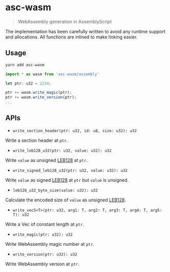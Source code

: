 # asc-wasm

> WebAssembly generation in AssemblyScript

The implementation has been carefully written to avoid any runtime support and
allocations. All functions are inlined to make linking easier.

## Usage

```bash
yarn add asc-wasm
```

```js
import * as wasm from 'asc-wasm/assembly'

let ptr: u32 = 1234;

ptr += wasm.write_magic(ptr);
ptr += wasm.write_version(ptr);
...
```

## APIs

- `write_section_header(ptr: u32, id: u8, size: u32): u32`

Write a section header at `ptr`.

- `write_leb128_u32(ptr: u32, value: u32): u32`

Write `value` as unsigned [LEB128] at `ptr`.

- `write_signed_leb128_u32(ptr: u32, value: u32): u32`

Write `value` as signed [LEB128] at `ptr` but `value` is unsigned.

- `leb128_u32_byte_size(value: u32): u32`

Calculate the encoded size of `value` as unsigned [LEB128].

- `write_vec5<T>(ptr: u32, arg1: T, arg2: T, arg3: T, arg4: T, arg5: T): u32`

Write a Vec of constant length at `ptr`.

- `write_magic(ptr: u32): u32`

Write WebAssembly magic number at `ptr`.

- `write_version(ptr: u32): u32`

Write WebAssembly version at `ptr`.

[LEB128]: https://en.wikipedia.org/wiki/LEB128
